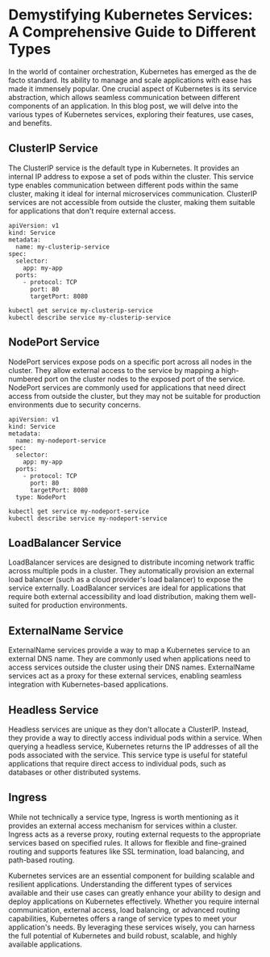# Demystifying Kubernetes Services: A Comprehensive Guide to Different Types  

In the world of container orchestration, Kubernetes has emerged as the de facto standard. Its ability to manage and scale applications with ease has made it immensely popular. One crucial aspect of Kubernetes is its service abstraction, which allows seamless communication between different components of an application. In this blog post, we will delve into the various types of Kubernetes services, exploring their features, use cases, and benefits.  

## ClusterIP Service    
The ClusterIP service is the default type in Kubernetes. It provides an internal IP address to expose a set of pods within the cluster. This service type enables communication between different pods within the same cluster, making it ideal for internal microservices communication. ClusterIP services are not accessible from outside the cluster, making them suitable for applications that don't require external access.  

```
apiVersion: v1
kind: Service
metadata:
  name: my-clusterip-service
spec:
  selector:
    app: my-app
  ports:
    - protocol: TCP
      port: 80
      targetPort: 8080
```
```  
kubectl get service my-clusterip-service
kubectl describe service my-clusterip-service
```

## NodePort Service    
NodePort services expose pods on a specific port across all nodes in the cluster. They allow external access to the service by mapping a high-numbered port on the cluster nodes to the exposed port of the service. NodePort services are commonly used for applications that need direct access from outside the cluster, but they may not be suitable for production environments due to security concerns.  
```
apiVersion: v1
kind: Service
metadata:
  name: my-nodeport-service
spec:
  selector:
    app: my-app
  ports:
    - protocol: TCP
      port: 80
      targetPort: 8080
  type: NodePort
```
```
kubectl get service my-nodeport-service
kubectl describe service my-nodeport-service
```


## LoadBalancer Service  
LoadBalancer services are designed to distribute incoming network traffic across multiple pods in a cluster. They automatically provision an external load balancer (such as a cloud provider's load balancer) to expose the service externally. LoadBalancer services are ideal for applications that require both external accessibility and load distribution, making them well-suited for production environments.  

## ExternalName Service  
ExternalName services provide a way to map a Kubernetes service to an external DNS name. They are commonly used when applications need to access services outside the cluster using their DNS names. ExternalName services act as a proxy for these external services, enabling seamless integration with Kubernetes-based applications.  

## Headless Service  
Headless services are unique as they don't allocate a ClusterIP. Instead, they provide a way to directly access individual pods within a service. When querying a headless service, Kubernetes returns the IP addresses of all the pods associated with the service. This service type is useful for stateful applications that require direct access to individual pods, such as databases or other distributed systems.  

## Ingress  
While not technically a service type, Ingress is worth mentioning as it provides an external access mechanism for services within a cluster. Ingress acts as a reverse proxy, routing external requests to the appropriate services based on specified rules. It allows for flexible and fine-grained routing and supports features like SSL termination, load balancing, and path-based routing.  

Kubernetes services are an essential component for building scalable and resilient applications. Understanding the different types of services available and their use cases can greatly enhance your ability to design and deploy applications on Kubernetes effectively. Whether you require internal communication, external access, load balancing, or advanced routing capabilities, Kubernetes offers a range of service types to meet your application's needs. By leveraging these services wisely, you can harness the full potential of Kubernetes and build robust, scalable, and highly available applications.
